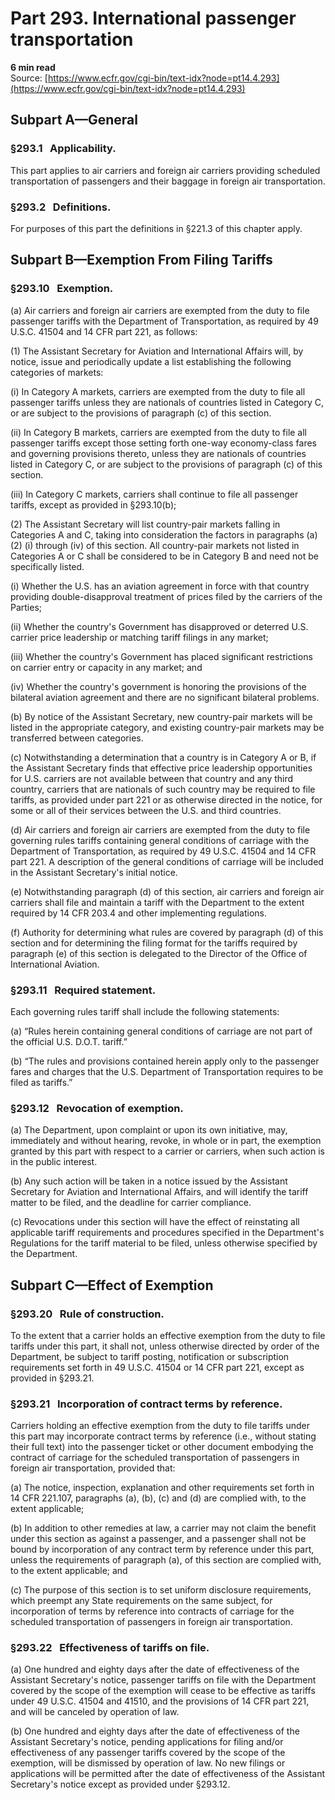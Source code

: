 # Part 293. International passenger transportation
**6 min read**  
Source: [https://www.ecfr.gov/cgi-bin/text-idx?node=pt14.4.293](https://www.ecfr.gov/cgi-bin/text-idx?node=pt14.4.293)

## Subpart A—General

### §293.1   Applicability.

This part applies to air carriers and foreign air carriers providing scheduled transportation of passengers and their baggage in foreign air transportation.

### §293.2   Definitions.

For purposes of this part the definitions in §221.3 of this chapter apply.

## Subpart B—Exemption From Filing Tariffs

### §293.10   Exemption.

(a) Air carriers and foreign air carriers are exempted from the duty to file passenger tariffs with the Department of Transportation, as required by 49 U.S.C. 41504 and 14 CFR part 221, as follows:

(1) The Assistant Secretary for Aviation and International Affairs will, by notice, issue and periodically update a list establishing the following categories of markets:

(i) In Category A markets, carriers are exempted from the duty to file all passenger tariffs unless they are nationals of countries listed in Category C, or are subject to the provisions of paragraph (c) of this section.

(ii) In Category B markets, carriers are exempted from the duty to file all passenger tariffs except those setting forth one-way economy-class fares and governing provisions thereto, unless they are nationals of countries listed in Category C, or are subject to the provisions of paragraph (c) of this section.

(iii) In Category C markets, carriers shall continue to file all passenger tariffs, except as provided in §293.10(b);

(2) The Assistant Secretary will list country-pair markets falling in Categories A and C, taking into consideration the factors in paragraphs (a)(2) (i) through (iv) of this section. All country-pair markets not listed in Categories A or C shall be considered to be in Category B and need not be specifically listed.

(i) Whether the U.S. has an aviation agreement in force with that country providing double-disapproval treatment of prices filed by the carriers of the Parties;

(ii) Whether the country's Government has disapproved or deterred U.S. carrier price leadership or matching tariff filings in any market;

(iii) Whether the country's Government has placed significant restrictions on carrier entry or capacity in any market; and

(iv) Whether the country's government is honoring the provisions of the bilateral aviation agreement and there are no significant bilateral problems.

(b) By notice of the Assistant Secretary, new country-pair markets will be listed in the appropriate category, and existing country-pair markets may be transferred between categories.

(c) Notwithstanding a determination that a country is in Category A or B, if the Assistant Secretary finds that effective price leadership opportunities for U.S. carriers are not available between that country and any third country, carriers that are nationals of such country may be required to file tariffs, as provided under part 221 or as otherwise directed in the notice, for some or all of their services between the U.S. and third countries.

(d) Air carriers and foreign air carriers are exempted from the duty to file governing rules tariffs containing general conditions of carriage with the Department of Transportation, as required by 49 U.S.C. 41504 and 14 CFR part 221. A description of the general conditions of carriage will be included in the Assistant Secretary's initial notice.

(e) Notwithstanding paragraph (d) of this section, air carriers and foreign air carriers shall file and maintain a tariff with the Department to the extent required by 14 CFR 203.4 and other implementing regulations.

(f) Authority for determining what rules are covered by paragraph (d) of this section and for determining the filing format for the tariffs required by paragraph (e) of this section is delegated to the Director of the Office of International Aviation.

### §293.11   Required statement.

Each governing rules tariff shall include the following statements:

(a) “Rules herein containing general conditions of carriage are not part of the official U.S. D.O.T. tariff.”

(b) “The rules and provisions contained herein apply only to the passenger fares and charges that the U.S. Department of Transportation requires to be filed as tariffs.”

### §293.12   Revocation of exemption.

(a) The Department, upon complaint or upon its own initiative, may, immediately and without hearing, revoke, in whole or in part, the exemption granted by this part with respect to a carrier or carriers, when such action is in the public interest.

(b) Any such action will be taken in a notice issued by the Assistant Secretary for Aviation and International Affairs, and will identify the tariff matter to be filed, and the deadline for carrier compliance.

(c) Revocations under this section will have the effect of reinstating all applicable tariff requirements and procedures specified in the Department's Regulations for the tariff material to be filed, unless otherwise specified by the Department.

## Subpart C—Effect of Exemption

### §293.20   Rule of construction.

To the extent that a carrier holds an effective exemption from the duty to file tariffs under this part, it shall not, unless otherwise directed by order of the Department, be subject to tariff posting, notification or subscription requirements set forth in 49 U.S.C. 41504 or 14 CFR part 221, except as provided in §293.21.

### §293.21   Incorporation of contract terms by reference.

Carriers holding an effective exemption from the duty to file tariffs under this part may incorporate contract terms by reference (i.e., without stating their full text) into the passenger ticket or other document embodying the contract of carriage for the scheduled transportation of passengers in foreign air transportation, provided that:

(a) The notice, inspection, explanation and other requirements set forth in 14 CFR 221.107, paragraphs (a), (b), (c) and (d) are complied with, to the extent applicable;

(b) In addition to other remedies at law, a carrier may not claim the benefit under this section as against a passenger, and a passenger shall not be bound by incorporation of any contract term by reference under this part, unless the requirements of paragraph (a), of this section are complied with, to the extent applicable; and

(c) The purpose of this section is to set uniform disclosure requirements, which preempt any State requirements on the same subject, for incorporation of terms by reference into contracts of carriage for the scheduled transportation of passengers in foreign air transportation.

### §293.22   Effectiveness of tariffs on file.

(a) One hundred and eighty days after the date of effectiveness of the Assistant Secretary's notice, passenger tariffs on file with the Department covered by the scope of the exemption will cease to be effective as tariffs under 49 U.S.C. 41504 and 41510, and the provisions of 14 CFR part 221, and will be canceled by operation of law.

(b) One hundred and eighty days after the date of effectiveness of the Assistant Secretary's notice, pending applications for filing and/or effectiveness of any passenger tariffs covered by the scope of the exemption, will be dismissed by operation of law. No new filings or applications will be permitted after the date of effectiveness of the Assistant Secretary's notice except as provided under §293.12.